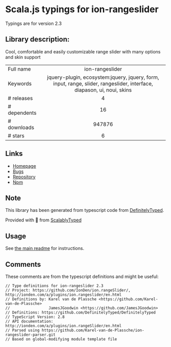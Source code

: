 
# Scala.js typings for ion-rangeslider

Typings are for version 2.3

## Library description:
Cool, comfortable and easily customizable range slider with many options and skin support

|                    |                 |
| ------------------ | :-------------: |
| Full name          | ion-rangeslider |
| Keywords           | jquery-plugin, ecosystem:jquery, jquery, form, input, range, slider, rangeslider, interface, diapason, ui, noui, skins |
| # releases         | 4 |
| # dependents       | 16 |
| # downloads        | 947876 |
| # stars            | 6 |

## Links
- [Homepage](http://ionden.com/a/plugins/ion.rangeSlider/en.html)
- [Bugs](https://github.com/IonDen/ion.rangeSlider/issues)
- [Repository](https://github.com/IonDen/ion.rangeSlider)
- [Npm](https://www.npmjs.com/package/ion-rangeslider)
    


## Note
This library has been generated from typescript code from [DefinitelyTyped](https://definitelytyped.org).

Provided with :purple_heart: from [ScalablyTyped](https://github.com/oyvindberg/ScalablyTyped)

## Usage
See [the main readme](../../readme.md) for instructions.

## Comments

These comments are from the typescript definitions and might be useful:
```
// Type definitions for ion-rangeslider 2.3
// Project: https://github.com/IonDen/ion.rangeSlider/, http://ionden.com/a/plugins/ion.rangeslider/en.html
// Definitions by: Karel van de Plassche <https://github.com/Karel-van-de-Plassche>
//                 JamesJGoodwin <https://github.com/JamesJGoodwin>
// Definitions: https://github.com/DefinitelyTyped/DefinitelyTyped
// TypeScript Version: 2.8
// API documentation: http://ionden.com/a/plugins/ion.rangeSlider/en.html
// Parsed using https://github.com/Karel-van-de-Plassche/ion-rangeslider-parser.git
// Based on global-modifying module template file

```

